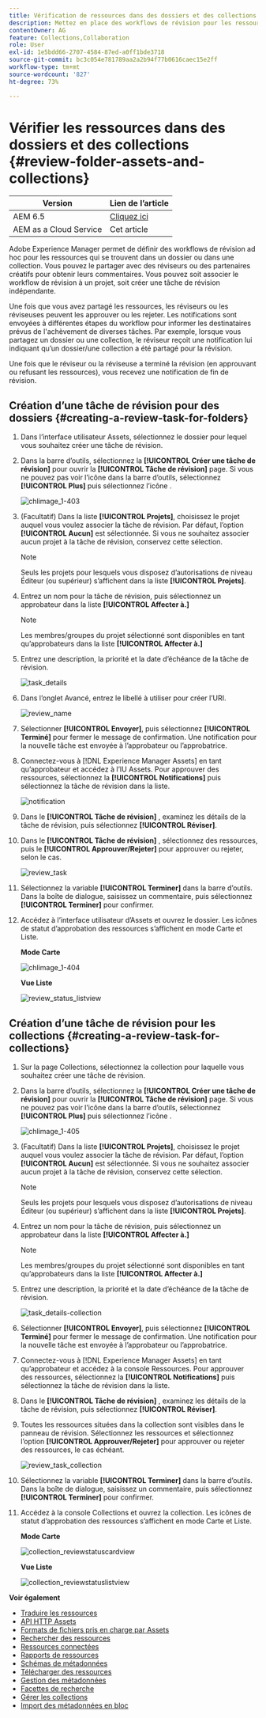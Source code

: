 ```yaml
---
title: Vérification de ressources dans des dossiers et des collections
description: Mettez en place des workflows de révision pour les ressources dans un dossier ou une collection et partagez ce workflow avec les réviseurs ou les partenaires de conception afin d’obtenir leurs commentaires.
contentOwner: AG
feature: Collections,Collaboration
role: User
exl-id: 1e5bdd66-2707-4584-87ed-a0ff1bde3718
source-git-commit: bc3c054e781789aa2a2b94f77b0616caec15e2ff
workflow-type: tm+mt
source-wordcount: '827'
ht-degree: 73%

---
```


# Vérifier les ressources dans des dossiers et des collections {#review-folder-assets-and-collections}

| Version | Lien de l’article |
| -------- | ---------------------------- |
| AEM 6.5 | [Cliquez ici](https://experienceleague.adobe.com/docs/experience-manager-65/assets/using/bulk-approval.html?lang=fr) |
| AEM as a Cloud Service | Cet article |

Adobe Experience Manager permet de définir des workflows de révision ad hoc pour les ressources qui se trouvent dans un dossier ou dans une collection. Vous pouvez le partager avec des réviseurs ou des partenaires créatifs pour obtenir leurs commentaires. Vous pouvez soit associer le workflow de révision à un projet, soit créer une tâche de révision indépendante.

Une fois que vous avez partagé les ressources, les réviseurs ou les réviseuses peuvent les approuver ou les rejeter. Les notifications sont envoyées à différentes étapes du workflow pour informer les destinataires prévus de l&#39;achèvement de diverses tâches. Par exemple, lorsque vous partagez un dossier ou une collection, le réviseur reçoit une notification lui indiquant qu’un dossier/une collection a été partagé pour la révision.

Une fois que le réviseur ou la réviseuse a terminé la révision (en approuvant ou refusant les ressources), vous recevez une notification de fin de révision.

## Création d’une tâche de révision pour des dossiers {#creating-a-review-task-for-folders}

1. Dans l’interface utilisateur Assets, sélectionnez le dossier pour lequel vous souhaitez créer une tâche de révision.
1. Dans la barre d’outils, sélectionnez la **[!UICONTROL Créer une tâche de révision]** pour ouvrir la **[!UICONTROL Tâche de révision]** page. Si vous ne pouvez pas voir l’icône dans la barre d’outils, sélectionnez **[!UICONTROL Plus]** puis sélectionnez l’icône .

   ![chlimage_1-403](assets/chlimage_1-403.png)

1. (Facultatif) Dans la liste **[!UICONTROL Projets]**, choisissez le projet auquel vous voulez associer la tâche de révision. Par défaut, l’option **[!UICONTROL Aucun]** est sélectionnée. Si vous ne souhaitez associer aucun projet à la tâche de révision, conservez cette sélection.

   >[!NOTE]
   >
   >Seuls les projets pour lesquels vous disposez d’autorisations de niveau Éditeur (ou supérieur) s’affichent dans la liste **[!UICONTROL Projets]**.

1. Entrez un nom pour la tâche de révision, puis sélectionnez un approbateur dans la liste **[!UICONTROL Affecter à.]**

   >[!NOTE]
   >
   >Les membres/groupes du projet sélectionné sont disponibles en tant qu’approbateurs dans la liste **[!UICONTROL Affecter à.]**

1. Entrez une description, la priorité et la date d’échéance de la tâche de révision.

   ![task_details](assets/task_details.png)

1. Dans l’onglet Avancé, entrez le libellé à utiliser pour créer l’URI.

   ![review_name](assets/review_name.png)

1. Sélectionner **[!UICONTROL Envoyer]**, puis sélectionnez **[!UICONTROL Terminé]** pour fermer le message de confirmation. Une notification pour la nouvelle tâche est envoyée à l’approbateur ou l’approbatrice.
1. Connectez-vous à [!DNL Experience Manager Assets] en tant qu’approbateur et accédez à l’IU Assets. Pour approuver des ressources, sélectionnez la **[!UICONTROL Notifications]** puis sélectionnez la tâche de révision dans la liste.

   ![notification](assets/notification.png)

1. Dans le **[!UICONTROL Tâche de révision]** , examinez les détails de la tâche de révision, puis sélectionnez **[!UICONTROL Réviser]**.
1. Dans le **[!UICONTROL Tâche de révision]** , sélectionnez des ressources, puis le **[!UICONTROL Approuver/Rejeter]** pour approuver ou rejeter, selon le cas.

   ![review_task](assets/review_task.png)

1. Sélectionnez la variable **[!UICONTROL Terminer]** dans la barre d’outils. Dans la boîte de dialogue, saisissez un commentaire, puis sélectionnez  **[!UICONTROL Terminer]** pour confirmer.
1. Accédez à l’interface utilisateur d’Assets et ouvrez le dossier. Les icônes de statut d’approbation des ressources s’affichent en mode Carte et Liste.

   **Mode Carte**

   ![chlimage_1-404](assets/chlimage_1-404.png)

   **Vue Liste**

   ![review_status_listview](assets/review_status_listview.png)

## Création d’une tâche de révision pour les collections {#creating-a-review-task-for-collections}

1. Sur la page Collections, sélectionnez la collection pour laquelle vous souhaitez créer une tâche de révision.
1. Dans la barre d’outils, sélectionnez la **[!UICONTROL Créer une tâche de révision]** pour ouvrir la **[!UICONTROL Tâche de révision]** page. Si vous ne pouvez pas voir l’icône dans la barre d’outils, sélectionnez **[!UICONTROL Plus]** puis sélectionnez l’icône .

   ![chlimage_1-405](assets/chlimage_1-405.png)

1. (Facultatif) Dans la liste **[!UICONTROL Projets]**, choisissez le projet auquel vous voulez associer la tâche de révision. Par défaut, l’option **[!UICONTROL Aucun]** est sélectionnée. Si vous ne souhaitez associer aucun projet à la tâche de révision, conservez cette sélection.

   >[!NOTE]
   >
   >Seuls les projets pour lesquels vous disposez d’autorisations de niveau Éditeur (ou supérieur) s’affichent dans la liste **[!UICONTROL Projets]**.

1. Entrez un nom pour la tâche de révision, puis sélectionnez un approbateur dans la liste **[!UICONTROL Affecter à.]**

   >[!NOTE]
   >
   >Les membres/groupes du projet sélectionné sont disponibles en tant qu’approbateurs dans la liste **[!UICONTROL Affecter à.]**

1. Entrez une description, la priorité et la date d’échéance de la tâche de révision.

   ![task_details-collection](assets/task_details-collection.png)

1. Sélectionner **[!UICONTROL Envoyer]**, puis sélectionnez **[!UICONTROL Terminé]** pour fermer le message de confirmation. Une notification pour la nouvelle tâche est envoyée à l’approbateur ou l’approbatrice.
1. Connectez-vous à [!DNL Experience Manager Assets] en tant qu’approbateur et accédez à la console Ressources. Pour approuver des ressources, sélectionnez la **[!UICONTROL Notifications]** puis sélectionnez la tâche de révision dans la liste.
1. Dans le **[!UICONTROL Tâche de révision]** , examinez les détails de la tâche de révision, puis sélectionnez **[!UICONTROL Réviser]**.
1. Toutes les ressources situées dans la collection sont visibles dans le panneau de révision. Sélectionnez les ressources et sélectionnez l’option **[!UICONTROL Approuver/Rejeter]** pour approuver ou rejeter des ressources, le cas échéant.

   ![review_task_collection](assets/review_task_collection.png)

1. Sélectionnez la variable **[!UICONTROL Terminer]** dans la barre d’outils. Dans la boîte de dialogue, saisissez un commentaire, puis sélectionnez **[!UICONTROL Terminer]** pour confirmer.
1. Accédez à la console Collections et ouvrez la collection. Les icônes de statut d’approbation des ressources s’affichent en mode Carte et Liste.

   **Mode Carte**

   ![collection_reviewstatuscardview](assets/collection_reviewstatuscardview.png)

   **Vue Liste**

   ![collection_reviewstatuslistview](assets/collection_reviewstatuslistview.png)

**Voir également**

* [Traduire les ressources](translate-assets.md)
* [API HTTP Assets](mac-api-assets.md)
* [Formats de fichiers pris en charge par Assets](file-format-support.md)
* [Rechercher des ressources](search-assets.md)
* [Ressources connectées](use-assets-across-connected-assets-instances.md)
* [Rapports de ressources](asset-reports.md)
* [Schémas de métadonnées](metadata-schemas.md)
* [Télécharger des ressources](download-assets-from-aem.md)
* [Gestion des métadonnées](manage-metadata.md)
* [Facettes de recherche](search-facets.md)
* [Gérer les collections](manage-collections.md)
* [Import des métadonnées en bloc](metadata-import-export.md)
